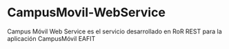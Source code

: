 CampusMovil-WebService
======================

Campus Móvil Web Service es el servicio desarrollado en RoR REST para la aplicación CampusMóvil EAFIT
